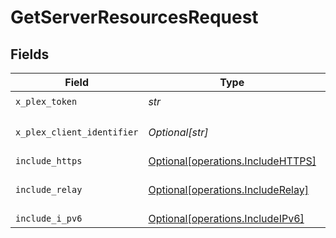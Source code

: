 # GetServerResourcesRequest


## Fields

| Field                                                                                                                                                                 | Type                                                                                                                                                                  | Required                                                                                                                                                              | Description                                                                                                                                                           | Example                                                                                                                                                               |
| --------------------------------------------------------------------------------------------------------------------------------------------------------------------- | --------------------------------------------------------------------------------------------------------------------------------------------------------------------- | --------------------------------------------------------------------------------------------------------------------------------------------------------------------- | --------------------------------------------------------------------------------------------------------------------------------------------------------------------- | --------------------------------------------------------------------------------------------------------------------------------------------------------------------- |
| `x_plex_token`                                                                                                                                                        | *str*                                                                                                                                                                 | :heavy_check_mark:                                                                                                                                                    | Plex Authentication Token                                                                                                                                             | CV5xoxjTpFKUzBTShsaf                                                                                                                                                  |
| `x_plex_client_identifier`                                                                                                                                            | *Optional[str]*                                                                                                                                                       | :heavy_minus_sign:                                                                                                                                                    | The unique identifier for the client application<br/>This is used to track the client application and its usage<br/>(UUID, serial number, or other number unique per device)<br/> | gcgzw5rz2xovp84b4vha3a40                                                                                                                                              |
| `include_https`                                                                                                                                                       | [Optional[operations.IncludeHTTPS]](../../models/operations/includehttps.md)                                                                                          | :heavy_minus_sign:                                                                                                                                                    | Include Https entries in the results                                                                                                                                  | 1                                                                                                                                                                     |
| `include_relay`                                                                                                                                                       | [Optional[operations.IncludeRelay]](../../models/operations/includerelay.md)                                                                                          | :heavy_minus_sign:                                                                                                                                                    | Include Relay addresses in the results <br/>E.g: https://10-0-0-25.bbf8e10c7fa20447cacee74cd9914cde.plex.direct:32400<br/>                                            | 1                                                                                                                                                                     |
| `include_i_pv6`                                                                                                                                                       | [Optional[operations.IncludeIPv6]](../../models/operations/includeipv6.md)                                                                                            | :heavy_minus_sign:                                                                                                                                                    | Include IPv6 entries in the results                                                                                                                                   | 1                                                                                                                                                                     |